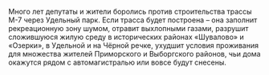 Много лет депутаты и жители боролись против строительства трассы М-7 через Удельный парк. Если трасса будет построена – она заполнит рекреационную зону шумом, отравит выхлопными газами, разрушит сложившуюся жилую среду в исторических районах «Шувалово» и «Озерки», в Удельной и на Чёрной речке, ухудшит условия проживания для множества жителей Приморского и Выборгского районов, чьи дома окажутся рядом с автомагистралью или вовсе будут снесены. 